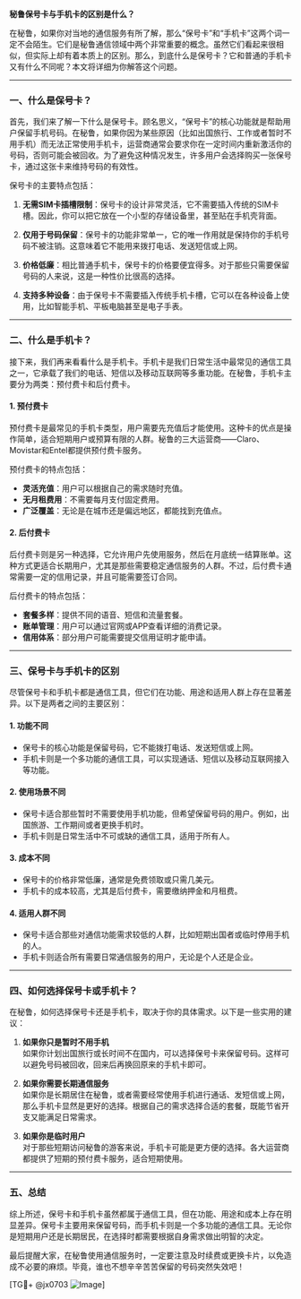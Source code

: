 **秘鲁保号卡与手机卡的区别是什么？**

在秘鲁，如果你对当地的通信服务有所了解，那么“保号卡”和“手机卡”这两个词一定不会陌生。它们是秘鲁通信领域中两个非常重要的概念。虽然它们看起来很相似，但实际上却有着本质上的区别。那么，到底什么是保号卡？它和普通的手机卡又有什么不同呢？本文将详细为你解答这个问题。

---

### **一、什么是保号卡？**

首先，我们来了解一下什么是保号卡。顾名思义，“保号卡”的核心功能就是帮助用户保留手机号码。在秘鲁，如果你因为某些原因（比如出国旅行、工作或者暂时不用手机）而无法正常使用手机卡，运营商通常会要求你在一定时间内重新激活你的号码，否则可能会被回收。为了避免这种情况发生，许多用户会选择购买一张保号卡，通过这张卡来维持号码的有效性。

保号卡的主要特点包括：

1. **无需SIM卡插槽限制**：保号卡的设计非常灵活，它不需要插入传统的SIM卡槽。因此，你可以把它放在一个小型的存储设备里，甚至贴在手机壳背面。
   
2. **仅用于号码保留**：保号卡的功能非常单一，它的唯一作用就是保持你的手机号码不被注销。这意味着它不能用来拨打电话、发送短信或上网。

3. **价格低廉**：相比普通手机卡，保号卡的价格要便宜得多。对于那些只需要保留号码的人来说，这是一种性价比很高的选择。

4. **支持多种设备**：由于保号卡不需要插入传统手机卡槽，它可以在各种设备上使用，比如智能手机、平板电脑甚至是电子手表。

---

### **二、什么是手机卡？**

接下来，我们再来看看什么是手机卡。手机卡是我们日常生活中最常见的通信工具之一，它承载了我们的电话、短信以及移动互联网等多重功能。在秘鲁，手机卡主要分为两类：预付费卡和后付费卡。

#### **1. 预付费卡**
预付费卡是最常见的手机卡类型，用户需要先充值后才能使用。这种卡的优点是操作简单，适合短期用户或预算有限的人群。秘鲁的三大运营商——Claro、Movistar和Entel都提供预付费卡服务。

预付费卡的特点包括：
- **灵活充值**：用户可以根据自己的需求随时充值。
- **无月租费用**：不需要每月支付固定费用。
- **广泛覆盖**：无论是在城市还是偏远地区，都能找到充值点。

#### **2. 后付费卡**
后付费卡则是另一种选择，它允许用户先使用服务，然后在月底统一结算账单。这种方式更适合长期用户，尤其是那些需要稳定通信服务的人群。不过，后付费卡通常需要一定的信用记录，并且可能需要签订合同。

后付费卡的特点包括：
- **套餐多样**：提供不同的语音、短信和流量套餐。
- **账单管理**：用户可以通过官网或APP查看详细的消费记录。
- **信用体系**：部分用户可能需要提交信用证明才能申请。

---

### **三、保号卡与手机卡的区别**

尽管保号卡和手机卡都是通信工具，但它们在功能、用途和适用人群上存在显著差异。以下是两者之间的主要区别：

#### **1. 功能不同**
- 保号卡的核心功能是保留号码，它不能拨打电话、发送短信或上网。
- 手机卡则是一个多功能的通信工具，可以实现通话、短信以及移动互联网接入等功能。

#### **2. 使用场景不同**
- 保号卡适合那些暂时不需要使用手机功能，但希望保留号码的用户。例如，出国旅游、工作期间或者更换手机时。
- 手机卡则是日常生活中不可或缺的通信工具，适用于所有人。

#### **3. 成本不同**
- 保号卡的价格非常低廉，通常是免费领取或只需几美元。
- 手机卡的成本较高，尤其是后付费卡，需要缴纳押金和月租费。

#### **4. 适用人群不同**
- 保号卡适合那些对通信功能需求较低的人群，比如短期出国者或临时停用手机的人。
- 手机卡则适合所有需要日常通信服务的用户，无论是个人还是企业。

---

### **四、如何选择保号卡或手机卡？**

在秘鲁，如何选择保号卡还是手机卡，取决于你的具体需求。以下是一些实用的建议：

1. **如果你只是暂时不用手机**  
   如果你计划出国旅行或长时间不在国内，可以选择保号卡来保留号码。这样可以避免号码被回收，回来后再换回原来的手机卡即可。

2. **如果你需要长期通信服务**  
   如果你是长期居住在秘鲁，或者需要经常使用手机进行通话、发短信或上网，那么手机卡显然是更好的选择。根据自己的需求选择合适的套餐，既能节省开支又能满足日常需求。

3. **如果你是临时用户**  
   对于那些短期访问秘鲁的游客来说，手机卡可能是更方便的选择。各大运营商都提供了短期的预付费卡服务，适合短期使用。

---

### **五、总结**

综上所述，保号卡和手机卡虽然都属于通信工具，但在功能、用途和成本上存在明显差异。保号卡主要用来保留号码，而手机卡则是一个多功能的通信工具。无论你是短期用户还是长期居民，在选择时都需要根据自身需求做出明智的决定。

最后提醒大家，在秘鲁使用通信服务时，一定要注意及时续费或更换卡片，以免造成不必要的麻烦。毕竟，谁也不想辛辛苦苦保留的号码突然失效吧！

[TG💪+ @jx0703 ![Image](https://github.com/user-attachments/assets/dbca1d08-cadb-493c-b0ec-ad6f7a83f270)]